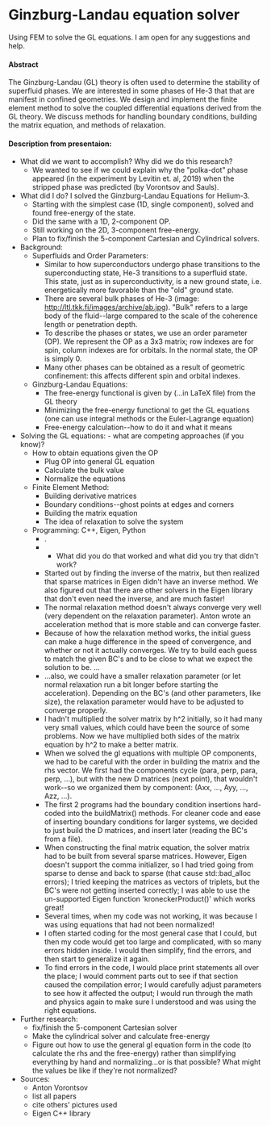 # Ginzburg-Landau equation solver

Using FEM to solve the GL equations. I am open for any suggestions and help.

#### Abstract

The Ginzburg-Landau (GL) theory is often used to determine the stability of superfluid phases. We are interested in some phases of He-3 that that are manifest in confined geometries. We design and implement the finite element method to solve the coupled differential equations derived from the GL theory. We discuss methods for handling boundary conditions, building the matrix equation, and methods of relaxation.

#### Description from presentaion:
* What did we want to accomplish? Why did we do this research?
  - We wanted to see if we could explain why the "polka-dot" phase appeared (in the experiment by Levitin et. al, 2019) when the stripped phase was predicted (by Vorontsov and Sauls).
* What did I do? I solved the Ginzburg-Landau Equations for Helium-3.
  - Starting with the simplest case (1D, single component), solved and found free-energy of the state.
  - Did the same with a 1D, 2-component OP.
  - Still working on the 2D, 3-component free-energy.
  - Plan to fix/finish the 5-component Cartesian and Cylindrical solvers.
* Background:
  - Superfluids and Order Parameters:
    - Similar to how superconductors undergo phase transitions to the superconducting state, He-3 transitions to a superfluid state. This state, just as in superconductivity, is a new ground state, i.e. energetically more favorable than the "old" ground state.
    - There are several bulk phases of He-3 (image: http://ltl.tkk.fi/images/archive/ab.jpg). "Bulk" refers to a large body of the fluid--large compared to the scale of the coherence length or penetration depth.
    - To describe the phases or states, we use an order parameter (OP). We represent the OP as a 3x3 matrix; row indexes are for spin, column indexes are for orbitals. In the normal state, the OP is simply 0.
    - Many other phases can be obtained as a result of geometric confinement: this affects different spin and orbital indexes.
  - Ginzburg-Landau Equations:
    - The free-energy functional is given by (...in LaTeX file) from the GL theory
    - Minimizing the free-energy functional to get the GL equations (one can use integral methods or the Euler-Lagrange equation)
    - Free-energy calculation--how to do it and what it means
* Solving the GL equations: - what are competing approaches (if you know)?
  - How to obtain equations given the OP
    - Plug OP into general GL equation
    - Calculate the bulk value
    - Normalize the equations
  - Finite Element Method:
    - Building derivative matrices
    - Boundary conditions--ghost points at edges and corners
    - Building the matrix equation
    - The idea of relaxation to solve the system
  - Programming: C++, Eigen, Python
    - .
    - - What did you do that worked and what did you try that didn't work?
    - Started out by finding the inverse of the matrix, but then realized that sparse matrices in Eigen didn't have an inverse method. We also figured out that there are other solvers in the Eigen library that don't even need the inverse, and are much faster!
    - The normal relaxation method doesn't always converge very well (very dependent on the relaxation parameter). Anton wrote an acceleration method that is more stable and can converge faster.
    - Because of how the relaxation method works, the initial guess can make a huge difference in the speed of convergence, and whether or not it actually converges. We try to build each guess to match the given BC's and to be close to what we expect the solution to be. ...
    - ...also, we could have a smaller relaxation parameter (or let normal relaxation run a bit longer before starting the acceleration). Depending on the BC's (and other parameters, like size), the relaxation parameter would have to be adjusted to converge properly.
    - I hadn't multiplied the solver matrix by h^2 initially, so it had many very small values, which could have been the source of some problems. Now we have multiplied both sides of the matrix equation by h^2 to make a better matrix.
    - When we solved the gl equations with multiple OP components, we had to be careful with the order in building the matrix and the rhs vector. We first had the components cycle (para, perp, para, perp, ...), but with the new D matrices (next point), that wouldn't work--so we organized them by component: (Axx, ..., Ayy, ..., Azz, ...).
    - The first 2 programs had the boundary condition insertions hard-coded into the buildMatrix() methods. For cleaner code and ease of inserting boundary conditions for larger systems, we decided to just build the D matrices, and insert later (reading the BC's from a file).
    - When constructing the final matrix equation, the solver matrix had to be built from several sparse matrices. However, Eigen doesn't support the comma initializer, so I had tried going from sparse to dense and back to sparse (that cause std::bad_alloc errors); I tried keeping the matrices as vectors of triplets, but the BC's were not getting inserted correctly; I was able to use the un-supported Eigen function 'kroneckerProduct()' which works great!
    - Several times, when my code was not working, it was because I was using equations that had not been normalized!
    - I often started coding for the most general case that I could, but then my code would get too large and complicated, with so many errors hidden inside. I would then simplify, find the errors, and then start to generalize it again.
    - To find errors in the code, I would place print statements all over the place; I would comment parts out to see if that section caused the compilation error; I would carefully adjust parameters to see how it affected the output; I would run through the math and physics again to make sure I understood and was using the right equations.
* Further research:
  - fix/finish the 5-component Cartesian solver
  - Make the cylindrical solver and calculate free-energy
  - Figure out how to use the general gl equation form in the code (to calculate the rhs and the free-energy) rather than simplifying everything by hand and normalizing...or is that possible? What might the values be like if they're not normalized?
* Sources:
  - Anton Vorontsov
  - list all papers
  - cite others' pictures used
  - Eigen C++ library
